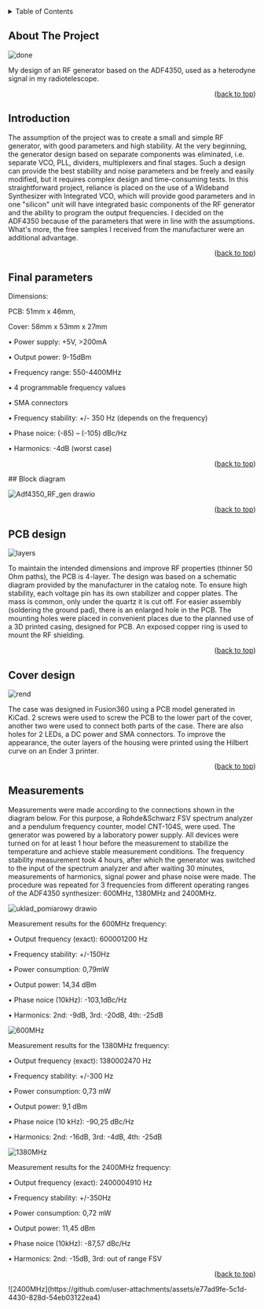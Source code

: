 <!-- TABLE OF CONTENTS -->
<a id="readme-top"></a>
<details>
  <summary>Table of Contents</summary>
  <ol>
    <li><a href="#about-the-project">About The Project</a></li>
    <li><a href="#intruduction">Introduction</a></li>
    <li><a href="#final-parameters">Final parameters</a></li>
    <li><a href="#block-diagram">Block diagram</a></li>
    <li><a href="#pcb-design">PCB design</a></li>
    <li><a href="#cover-design">Cover design</a></li>
    <li><a href="#measurements">Measurements</a></li>
  </ol>
</details>



<!-- ABOUT THE PROJECT -->
## About The Project

![done](https://github.com/user-attachments/assets/41e997ae-4e98-4cf5-ba99-e6846f72921f)

My design of an RF generator based on the ADF4350, used as a heterodyne signal in my radiotelescope.

<p align="right">(<a href="#readme-top">back to top</a>)</p>

<!-- GETTING STARTED -->
## Introduction

The assumption of the project was to create a small and simple RF generator, with good parameters and high stability. At the very beginning, the generator design based on separate components was eliminated, i.e. separate VCO, PLL, dividers, multiplexers and final stages. Such a design can provide the best stability and noise parameters and be freely and easily modified, but it requires complex design and time-consuming tests. In this straightforward project, reliance is placed on the use of a Wideband Synthesizer with Integrated VCO, which will provide good parameters and in one "silicon" unit will have integrated basic components of the RF generator and the ability to program the output frequencies. I decided on the ADF4350 because of the parameters that were in line with the assumptions. What's more, the free samples I received from the manufacturer were an additional advantage.

<p align="right">(<a href="#readme-top">back to top</a>)</p>

## Final parameters

Dimensions: 

PCB: 51mm x 46mm,

Cover:  58mm x 53mm x 27mm

•	Power supply: +5V, >200mA

•	Output power: 9-15dBm

•	Frequency range: 550-4400MHz

•	4 programmable frequency values

•	SMA connectors

•	Frequency stability: +/- 350 Hz (depends on the frequency)

•	Phase noice: (-85) – (-105) dBc/Hz

•	Harmonics: -4dB (worst case)

<p align="right">(<a href="#readme-top">back to top</a>)</p>
## Block diagram

![Adf4350_RF_gen drawio](https://github.com/user-attachments/assets/f219a649-256a-4758-9969-46e661803fcd)

<p align="right">(<a href="#readme-top">back to top</a>)</p>

## PCB design

![layers](https://github.com/user-attachments/assets/94284aad-47f5-4887-89cc-dd1d61b8e70b)

To maintain the intended dimensions and improve RF properties (thinner 50 Ohm paths), the PCB is 4-layer.
The design was based on a schematic diagram provided by the manufacturer in the catalog note. To ensure high stability, each voltage pin has its own stabilizer and copper plates. The mass is common, only under the quartz it is cut off. For easier assembly (soldering the ground pad), there is an enlarged hole in the PCB. The mounting holes were placed in convenient places due to the planned use of a 3D printed casing, designed for PCB. An exposed copper ring is used to mount the RF shielding.

<p align="right">(<a href="#readme-top">back to top</a>)</p>

## Cover design

![rend](https://github.com/user-attachments/assets/368149ce-528a-4097-9044-21cd6d2c8bd4)

The case was designed in Fusion360 using a PCB model generated in KiCad. 2 screws were used to screw the PCB to the lower part of the cover, another two were used to connect both parts of the case. There are also holes for 2 LEDs, a DC power and SMA connectors. To improve the appearance, the outer layers of the housing were printed using the Hilbert curve on an Ender 3 printer.

<p align="right">(<a href="#readme-top">back to top</a>)</p>

## Measurements

Measurements were made according to the connections shown in the diagram below. For this purpose, a Rohde&Schwarz FSV spectrum analyzer and a pendulum frequency counter, model CNT-104S, were used. The generator was powered by a laboratory power supply. All devices were turned on for at least 1 hour before the measurement to stabilize the temperature and achieve stable measurement conditions. The frequency stability measurement took 4 hours, after which the generator was switched to the input of the spectrum analyzer and after waiting 30 minutes, measurements of harmonics, signal power and phase noise were made. The procedure was repeated for 3 frequencies from different operating ranges of the ADF4350 synthesizer: 600MHz, 1380MHz and 2400MHz.

![uklad_pomiarowy drawio](https://github.com/user-attachments/assets/cabe9ea6-f346-4bdc-83a6-e435a6b4c6d0)

Measurement results for the 600MHz frequency:

•	Output frequency (exact): 600001200 Hz

•	Frequency stability: +/-150Hz

•	Power consumption: 0,79mW

•	Output power: 14,34 dBm

•	Phase noice (10kHz): -103,1dBc/Hz

•	Harmonics: 2nd: -9dB, 3rd: -20dB, 4th: -25dB

![600MHz](https://github.com/user-attachments/assets/d889a8a8-285c-4e35-8fce-2a8144298d5f)

Measurement results for the 1380MHz frequency:

•	Output frequency (exact): 1380002470 Hz

•	Frequency stability: +/-300 Hz

•	Power consumption: 0,73 mW

•	Output power: 9,1 dBm

•	Phase noice (10 kHz): -90,25 dBc/Hz

•	Harmonics: 2nd: -16dB, 3rd: -4dB, 4th: -25dB

![1380MHz](https://github.com/user-attachments/assets/35dca320-ed16-426d-aaf7-635185f00db0)

Measurement results for the 2400MHz frequency:

•	Output frequency (exact): 2400004910 Hz

•	Frequency stability: +/-350Hz

•	Power consumption: 0,72 mW 

•	Output power: 11,45 dBm

•	Phase noice (10kHz): -87,57 dBc/Hz

•	Harmonics: 2nd: -15dB, 3rd: out of range FSV

<p align="right">(<a href="#readme-top">back to top</a>)</p>
![2400MHz](https://github.com/user-attachments/assets/e77ad9fe-5c1d-4430-828d-54eb03122ea4)

